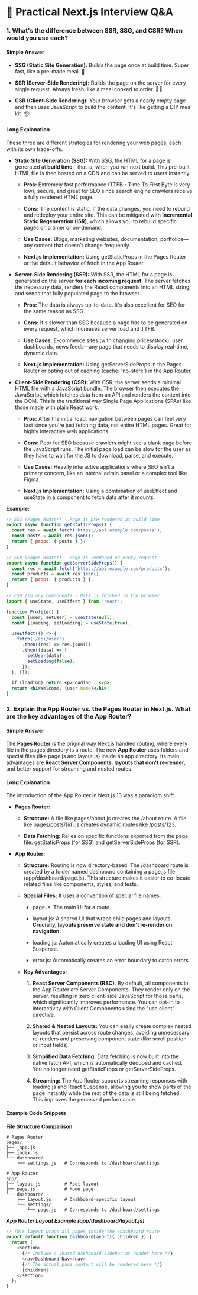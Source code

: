 # 🚀 Practical Next.js Interview Q&A

### 1\. What's the difference between SSR, SSG, and CSR? When would you use each?

#### **Simple Answer**

*   **SSG (Static Site Generation):** Builds the page once at build time. Super fast, like a pre-made meal. 🚀
    
*   **SSR (Server-Side Rendering):** Builds the page on the server for every single request. Always fresh, like a meal cooked to order. 👨‍🍳
    
*   **CSR (Client-Side Rendering):** Your browser gets a nearly empty page and then uses JavaScript to build the content. It's like getting a DIY meal kit. 📦
    

#### **Long Explanation**

These three are different strategies for rendering your web pages, each with its own trade-offs.

*   **Static Site Generation (SSG):** With SSG, the HTML for a page is generated at **build time**—that is, when you run next build. This pre-built HTML file is then hosted on a CDN and can be served to users instantly.
    
    *   **Pros:** Extremely fast performance (TTFB - Time To First Byte is very low), secure, and great for SEO since search engine crawlers receive a fully rendered HTML page.
        
    *   **Cons:** The content is static. If the data changes, you need to rebuild and redeploy your entire site. This can be mitigated with **Incremental Static Regeneration (ISR)**, which allows you to rebuild specific pages on a timer or on-demand.
        
    *   **Use Cases:** Blogs, marketing websites, documentation, portfolios—any content that doesn't change frequently.
        
    *   **Next.js Implementation:** Using getStaticProps in the Pages Router or the default behavior of fetch in the App Router.
        
*   **Server-Side Rendering (SSR):** With SSR, the HTML for a page is generated on the server **for each incoming request**. The server fetches the necessary data, renders the React components into an HTML string, and sends that fully populated page to the browser.
    
    *   **Pros:** The data is always up-to-date. It's also excellent for SEO for the same reason as SSG.
        
    *   **Cons:** It's slower than SSG because a page has to be generated on every request, which increases server load and TTFB.
        
    *   **Use Cases:** E-commerce sites (with changing prices/stock), user dashboards, news feeds—any page that needs to display real-time, dynamic data.
        
    *   **Next.js Implementation:** Using getServerSideProps in the Pages Router or opting out of caching (cache: 'no-store') in the App Router.
        
*   **Client-Side Rendering (CSR):** With CSR, the server sends a minimal HTML file with a JavaScript bundle. The browser then executes the JavaScript, which fetches data from an API and renders the content into the DOM. This is the traditional way Single Page Applications (SPAs) like those made with plain React work.
    
    *   **Pros:** After the initial load, navigation between pages can feel very fast since you're just fetching data, not entire HTML pages. Great for highly interactive web applications.
        
    *   **Cons:** Poor for SEO because crawlers might see a blank page before the JavaScript runs. The initial page load can be slow for the user as they have to wait for the JS to download, parse, and execute.
        
    *   **Use Cases:** Heavily interactive applications where SEO isn't a primary concern, like an internal admin panel or a complex tool like Figma.
        
    *   **Next.js Implementation:** Using a combination of useEffect and useState in a component to fetch data after it mounts.

**Example:**
```jsx
// SSG (Pages Router) - Page is pre-rendered at build time
export async function getStaticProps() {
  const res = await fetch('https://api.example.com/posts');
  const posts = await res.json();
  return { props: { posts } };
}

// SSR (Pages Router) - Page is rendered on every request
export async function getServerSideProps() {
  const res = await fetch('https://api.example.com/products');
  const products = await res.json();
  return { props: { products } };
}

// CSR (in any component) - Data is fetched in the browser
import { useState, useEffect } from 'react';

function Profile() {
  const [user, setUser] = useState(null);
  const [loading, setLoading] = useState(true);

  useEffect(() => {
    fetch('/api/user')
      .then((res) => res.json())
      .then((data) => {
        setUser(data);
        setLoading(false);
      });
  }, []);

  if (loading) return <p>Loading...</p>;
  return <h1>Welcome, {user.name}</h1>;
}
```
### 2\. Explain the App Router vs. the Pages Router in Next.js. What are the key advantages of the App Router?

#### **Simple Answer**

The **Pages Router** is the original way Next.js handled routing, where every file in the pages directory is a route. The new **App Router** uses folders and special files (like page.js and layout.js) inside an app directory. Its main advantages are **React Server Components**, **layouts that don't re-render**, and better support for streaming and nested routes.

#### **Long Explanation**

The introduction of the App Router in Next.js 13 was a paradigm shift.

*   **Pages Router:**
    
    *   **Structure:** A file like pages/about.js creates the /about route. A file like pages/posts/\[id\].js creates dynamic routes like /posts/123.
        
    *   **Data Fetching:** Relies on specific functions exported from the page file: getStaticProps (for SSG) and getServerSideProps (for SSR).
        
*   **App Router:**
    
    *   **Structure:** Routing is now directory-based. The /dashboard route is created by a folder named dashboard containing a page.js file (app/dashboard/page.js). This structure makes it easier to co-locate related files like components, styles, and tests.
        
    *   **Special Files:** It uses a convention of special file names:
        
        *   page.js: The main UI for a route.
            
        *   layout.js: A shared UI that wraps child pages and layouts. **Crucially, layouts preserve state and don't re-render on navigation.**
            
        *   loading.js: Automatically creates a loading UI using React Suspense.
            
        *   error.js: Automatically creates an error boundary to catch errors.
            
    *   **Key Advantages:**
        
        1.  **React Server Components (RSC):** By default, all components in the App Router are Server Components. They render only on the server, resulting in zero client-side JavaScript for those parts, which significantly improves performance. You can opt-in to interactivity with Client Components using the "use client" directive.
            
        2.  **Shared & Nested Layouts:** You can easily create complex nested layouts that persist across route changes, avoiding unnecessary re-renders and preserving component state (like scroll position or input fields).
            
        3.  **Simplified Data Fetching:** Data fetching is now built into the native fetch API, which is automatically deduped and cached. You no longer need getStaticProps or getServerSideProps.
            
        4.  **Streaming:** The App Router supports streaming responses with loading.js and React Suspense, allowing you to show parts of the page instantly while the rest of the data is still being fetched. This improves the perceived performance.
            

#### **Example Code Snippets**

**File Structure Comparison**
```
# Pages Router
pages/
├── _app.js
├── index.js
└── dashboard/
    └── settings.js   # Corresponds to /dashboard/settings

# App Router
app/
├── layout.js         # Root layout
├── page.js           # Home page
└── dashboard/
    ├── layout.js     # Dashboard-specific layout
    └── settings/
        └── page.js   # Corresponds to /dashboard/settings
```

***App Router Layout Example (app/dashboard/layout.js)***
```js
// This layout wraps all pages inside the /dashboard route
export default function DashboardLayout({ children }) {
  return (
    <section>
      {/* Include a shared dashboard sidebar or header here */}
      <nav>Dashboard Nav</nav>
      {/* The actual page content will be rendered here */}
      {children}
    </section>
  );
}
```

